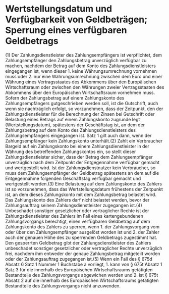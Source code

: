 # Wertstellungsdatum und Verfügbarkeit von Geldbeträgen; Sperrung eines verfügbaren Geldbetrags

(1) Der Zahlungsdienstleister des Zahlungsempfängers ist verpflichtet, dem Zahlungsempfänger den Zahlungsbetrag unverzüglich verfügbar zu machen, nachdem der Betrag auf dem Konto des Zahlungsdienstleisters eingegangen ist, wenn dieser  1.
 keine Währungsumrechnung vornehmen muss oder
 2.
 nur eine Währungsumrechnung zwischen dem Euro und einer Währung eines Vertragsstaates des Abkommens über den Europäischen Wirtschaftsraum oder zwischen den Währungen zweier Vertragsstaaten des Abkommens über den Europäischen Wirtschaftsraum vornehmen muss.
Sofern der Zahlungsbetrag auf einem Zahlungskonto des Zahlungsempfängers gutgeschrieben werden soll, ist die Gutschrift, auch wenn sie nachträglich erfolgt, so vorzunehmen, dass der Zeitpunkt, den der Zahlungsdienstleister für die Berechnung der Zinsen bei Gutschrift oder Belastung eines Betrags auf einem Zahlungskonto zugrunde legt (Wertstellungsdatum), spätestens der Geschäftstag ist, an dem der Zahlungsbetrag auf dem Konto des Zahlungsdienstleisters des Zahlungsempfängers eingegangen ist. Satz 1 gilt auch dann, wenn der Zahlungsempfänger kein Zahlungskonto unterhält.(2) Zahlt ein Verbraucher Bargeld auf ein Zahlungskonto bei einem Zahlungsdienstleister in der Währung des betreffenden Zahlungskontos ein, so stellt dieser Zahlungsdienstleister sicher, dass der Betrag dem Zahlungsempfänger unverzüglich nach dem Zeitpunkt der Entgegennahme verfügbar gemacht und wertgestellt wird. Ist der Zahlungsdienstnutzer kein Verbraucher, so muss dem Zahlungsempfänger der Geldbetrag spätestens an dem auf die Entgegennahme folgenden Geschäftstag verfügbar gemacht und wertgestellt werden.(3) Eine Belastung auf dem Zahlungskonto des Zahlers ist so vorzunehmen, dass das Wertstellungsdatum frühestens der Zeitpunkt ist, an dem dieses Zahlungskonto mit dem Zahlungsbetrag belastet wird. Das Zahlungskonto des Zahlers darf nicht belastet werden, bevor der Zahlungsauftrag seinem Zahlungsdienstleister zugegangen ist.(4) Unbeschadet sonstiger gesetzlicher oder vertraglicher Rechte ist der Zahlungsdienstleister des Zahlers im Fall eines kartengebundenen Zahlungsvorgangs berechtigt, einen verfügbaren Geldbetrag auf dem Zahlungskonto des Zahlers zu sperren, wenn  1.
 der Zahlungsvorgang vom oder über den Zahlungsempfänger ausgelöst worden ist und
 2.
 der Zahler auch der genauen Höhe des zu sperrenden Geldbetrags zugestimmt hat.
Den gesperrten Geldbetrag gibt der Zahlungsdienstleister des Zahlers unbeschadet sonstiger gesetzlicher oder vertraglicher Rechte unverzüglich frei, nachdem ihm entweder der genaue Zahlungsbetrag mitgeteilt worden oder der Zahlungsauftrag zugegangen ist.(5) Wenn ein Fall des § 675d Absatz 6 Satz 1 Nummer 1 Buchstabe a vorliegt,  1.
 kann von § 675t Absatz 1 Satz 3 für die innerhalb des Europäischen Wirtschaftsraums getätigten Bestandteile des Zahlungsvorgangs abgewichen werden und
 2.
 ist § 675t Absatz 2 auf die innerhalb des Europäischen Wirtschaftsraums getätigten Bestandteile des Zahlungsvorgangs nicht anzuwenden.
 

